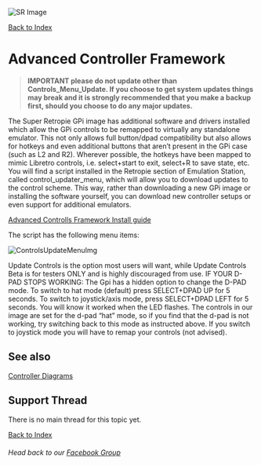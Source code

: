 ![SR Image](https://sinisterspatula.github.io/SuperRetropieGuides/images/SRimage-short.jpg)

[Back to Index](https://sinisterspatula.github.io/SuperRetropieGuides/)

# Advanced Controller Framework

  > **IMPORTANT please do not update other than Controls_Menu_Update.  If you choose to get system updates things may break and it is strongly recommended that you make a backup first, should you choose to do any major updates.**

The Super Retropie GPi image has additional software and drivers installed which allow the GPi
controls to be remapped to virtually any standalone emulator. This not only allows full
button/dpad compatibility but also allows for hotkeys and even additional buttons that aren’t
present in the GPi case (such as L2 and R2). Wherever possible, the hotkeys have been mapped
to mimic Libretro controls, i.e. select+start to exit, select+R to save state, etc.
You will find a script installed in the Retropie section of Emulation Station, called
control_updater_menu, which will allow you to download updates to the control scheme. This
way, rather than downloading a new GPi image or installing the software yourself, you can
download new controller setups or even support for additional emulators.

[Advanced Controlls Framework Install guide](https://sinisterspatula.github.io/SuperRetropieGuides/Controls_Updater_Menu)

The script has the following menu items:

![ControlsUpdateMenuImg](https://sinisterspatula.github.io/SuperRetropieGuides/images/ControlsUpdateMenuImg.PNG)

Update Controls is the option most users will want, while Update Controls Beta is for testers
ONLY and is highly discouraged from use.
IF YOUR D-PAD STOPS WORKING: The Gpi has a hidden option to change the D-PAD mode. To
switch to hat mode (default) press SELECT+DPAD UP for 5 seconds. To switch to joystick/axis
mode, press SELECT+DPAD LEFT for 5 seconds. You will know it worked when the LED flashes.
The controls in our image are set for the d-pad “hat” mode, so if you find that the d-pad is not
working, try switching back to this mode as instructed above. If you switch to joystick mode you
will have to remap your controls (not advised).

## See also

[Controller Diagrams](https://photos.app.goo.gl/iM52fxLmjadTocyk8)

## Support Thread
There is no main thread for this topic yet.

[Back to Index](https://sinisterspatula.github.io/SuperRetropieGuides/)
###### Head back to our [Facebook Group](https://www.facebook.com/groups/SuperRetroPie/)
